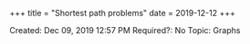 +++
title = "Shortest path problems"
date = 2019-12-12
+++


Created: Dec 09, 2019 12:57 PM
Required?: No
Topic: Graphs
